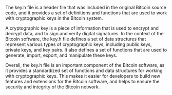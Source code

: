 The key.h file is a header file that was included in the original Bitcoin source code, and it provides a set of definitions and functions that are used to work with cryptographic keys in the Bitcoin system.

A cryptographic key is a piece of information that is used to encrypt and decrypt data, and to sign and verify digital signatures. In the context of the Bitcoin software, the key.h file defines a set of data structures that represent various types of cryptographic keys, including public keys, private keys, and key pairs. It also defines a set of functions that are used to generate, import, export, and manipulate these keys.

Overall, the key.h file is an important component of the Bitcoin software, as it provides a standardized set of functions and data structures for working with cryptographic keys. This makes it easier for developers to build new features and extensions for the Bitcoin software, and helps to ensure the security and integrity of the Bitcoin network.